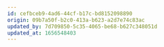 ```yaml
---
id: cefbceb9-4ad6-44cf-b17c-bd8152098890
origin: 09b7a50f-b2c0-413a-b623-a2d7e74c83ac
updated_by: 7d709850-5c35-4065-be68-b627c348051d
updated_at: 1656548403
---
```

